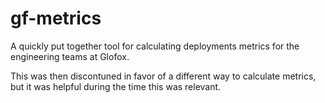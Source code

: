 # gf-metrics
A quickly put together tool for calculating deployments metrics for the engineering teams at Glofox.

This was then discontuned in favor of a different way to calculate metrics, but it was helpful during the time this was relevant.
